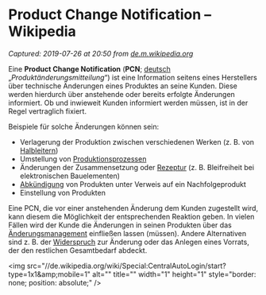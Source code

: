 # Product Change Notification – Wikipedia

_Captured: 2019-07-26 at 20:50 from [de.m.wikipedia.org](https://de.m.wikipedia.org/wiki/Product_Change_Notification)_

Eine **Product Change Notification** (**PCN**; [deutsch](/wiki/Deutsche_Sprache) „_Produktänderungsmitteilung_“) ist eine Information seitens eines Herstellers über technische Änderungen eines Produktes an seine Kunden. Diese werden hierdurch über anstehende oder bereits erfolgte Änderungen informiert. Ob und inwieweit Kunden informiert werden müssen, ist in der Regel vertraglich fixiert. 

Beispiele für solche Änderungen können sein: 

  * Verlagerung der Produktion zwischen verschiedenen Werken (z. B. von [Halbleitern](/wiki/Halbleiter))
  * Umstellung von [Produktionsprozessen](/wiki/Produktionsprozess)
  * Änderungen der Zusammensetzung oder [Rezeptur](/wiki/Rezeptur) (z. B. Bleifreiheit bei elektronischen Bauelementen)
  * [Abkündigung](/wiki/Abk%C3%BCndigung_\(Produkt\)) von Produkten unter Verweis auf ein Nachfolgeprodukt
  * Einstellung von Produkten

Eine PCN, die vor einer anstehenden Änderung dem Kunden zugestellt wird, kann diesem die Möglichkeit der entsprechenden Reaktion geben. In vielen Fällen wird der Kunde die Änderungen in seinen Produkten über das [Änderungsmanagement](/wiki/%C3%84nderungsmanagement) einfließen lassen (müssen). Andere Alternativen sind z. B. der [Widerspruch](/wiki/Widerspruch) zur Änderung oder das Anlegen eines Vorrats, der den restlichen Gesamtbedarf abdeckt. 

&lt;img src="//de.wikipedia.org/wiki/Special:CentralAutoLogin/start?type=1x1&amp;amp;mobile=1" alt="" title="" width="1" height="1" style="border: none; position: absolute;" /&gt;
